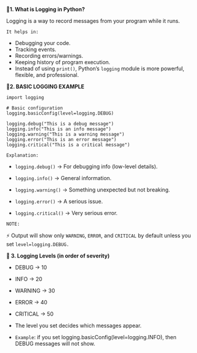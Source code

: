 **🔹1. What is Logging in Python?**

Logging is a way to record messages from your program while it runs.

`It helps in:`

- Debugging your code.
- Tracking events.
- Recording errors/warnings.
- Keeping history of program execution.
- Instead of using `print()`, Python’s `logging` module is more powerful, flexible, and professional.

**🔹2. BASIC LOGGING EXAMPLE**
```pytho
import logging

# Basic configuration
logging.basicConfig(level=logging.DEBUG)

logging.debug("This is a debug message")
logging.info("This is an info message")
logging.warning("This is a warning message")
logging.error("This is an error message")
logging.critical("This is a critical message")
```
`Explanation:`

- `logging.debug()` → For debugging info (low-level details).

- `logging.info()` → General information.

- `logging.warning()` → Something unexpected but not breaking.

- `logging.error()` → A serious issue.

- `logging.critical()` → Very serious error.

`NOTE:`

⚡ Output will show only `WARNING`, `ERROR`, and `CRITICAL` by default unless you set `level=logging.DEBUG.`

**🔹 3. Logging Levels (in order of severity)**

- DEBUG → 10

- INFO → 20

- WARNING → 30

- ERROR → 40

- CRITICAL → 50

- The level you set decides which messages appear.
- `Example`: if you set logging.basicConfig(level=logging.INFO), then DEBUG messages will not show.